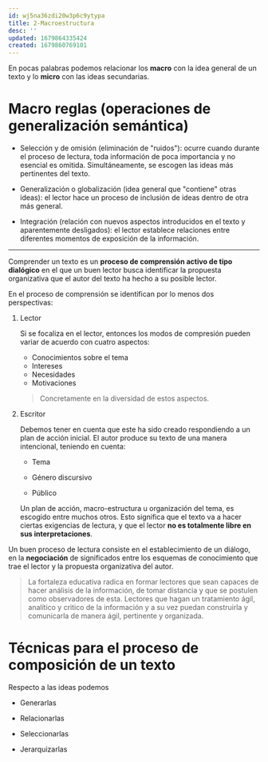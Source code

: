 ```yaml
---
id: wj5na36zdi20w3p6c9ytypa
title: 2-Macroestructura
desc: ''
updated: 1679864335424
created: 1679860769101
---
```


En pocas palabras podemos relacionar los **macro** con la idea general de un texto y lo **micro** con las ideas secundarias.

# Macro reglas (operaciones de generalización semántica)

- Selección y de omisión (eliminación de "ruidos"): ocurre cuando durante el proceso de lectura, toda información de poca importancia y no esencial es omitida. Simultáneamente, se escogen las ideas más pertinentes del texto.

- Generalización o globalización (idea general que "contiene" otras ideas): el lector hace un proceso de inclusión de ideas dentro de otra más general.

- Integración (relación con nuevos aspectos introducidos en el texto y aparentemente desligados): el lector establece relaciones entre diferentes momentos de exposición de la información.


---

Comprender un texto es un **proceso de comprensión activo de tipo dialógico** en el que un buen lector busca identificar la propuesta organizativa que el autor del texto ha hecho a su posible lector.

En el proceso de comprensión se identifican por lo menos dos perspectivas:

1. Lector

    Si se focaliza en el lector, entonces los modos de compresión pueden variar de acuerdo con cuatro aspectos:

    - Conocimientos sobre el tema
    - Intereses
    - Necesidades
    - Motivaciones

    > Concretamente en la diversidad de estos aspectos.

2. Escritor

    Debemos tener en cuenta que este ha sido creado respondiendo a un plan de acción inicial. El autor produce su texto de una manera intencional, teniendo en cuenta:

    - Tema

    - Género discursivo

    - Público

    Un plan de acción, macro-estructura u organización del tema, es escogido entre muchos otros. Esto significa que el texto va a hacer ciertas exigencias de lectura, y que el lector **no es totalmente libre en sus interpretaciones**.

Un buen proceso de lectura consiste en el establecimiento de un diálogo, en la **negociación** de significados entre los esquemas de conocimiento que trae el lector y la propuesta organizativa del autor.

> La fortaleza educativa radica en formar lectores que sean capaces de hacer análisis de la información, de tomar distancia y que se postulen como observadores de esta. Lectores que hagan un tratamiento ágil, analítico y critico de la información y a su vez puedan construirla y comunicarla de manera ágil, pertinente y organizada.

# Técnicas para el proceso de composición de un texto

Respecto a las ideas podemos

- Generarlas

- Relacionarlas

- Seleccionarlas

- Jerarquizarlas